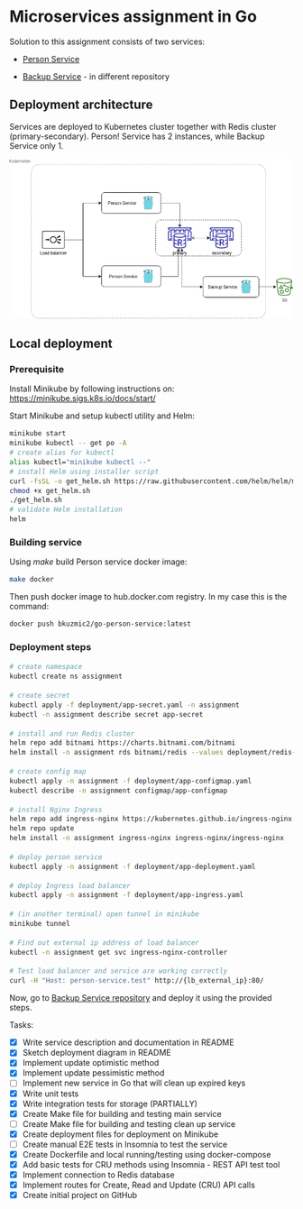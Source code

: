 # Microservices assignment in Go
 
Solution to this assignment consists of two services:

- [Person Service](docs/person-service.md)

- [Backup Service](https://github.com/bkuzmic/go-backup-service) - in different repository

## Deployment architecture

Services are deployed to Kubernetes cluster together with Redis cluster (primary-secondary).
Person! Service has 2 instances, while Backup Service only 1.

![Deployment on Kubernetes](docs/deployment.png)

## Local deployment

### Prerequisite
Install Minikube by following instructions on: https://minikube.sigs.k8s.io/docs/start/

Start Minikube and setup kubectl utility and Helm:
```bash
minikube start
minikube kubectl -- get po -A
# create alias for kubectl
alias kubectl="minikube kubectl --"
# install Helm using installer script
curl -fsSL -o get_helm.sh https://raw.githubusercontent.com/helm/helm/master/scripts/get-helm-3
chmod +x get_helm.sh
./get_helm.sh
# validate Helm installation
helm
```

### Building service

Using _make_ build Person service docker image:
```bash
make docker
```
Then push docker image to hub.docker.com registry. In my case this is the command:

```bash
docker push bkuzmic2/go-person-service:latest
```

### Deployment steps

```bash
# create namespace
kubectl create ns assignment

# create secret
kubectl apply -f deployment/app-secret.yaml -n assignment
kubectl -n assignment describe secret app-secret

# install and run Redis cluster
helm repo add bitnami https://charts.bitnami.com/bitnami
helm install -n assignment rds bitnami/redis --values deployment/redis-values.yaml

# create config map
kubectl apply -n assignment -f deployment/app-configmap.yaml
kubectl describe -n assignment configmap/app-configmap

# install Nginx Ingress
helm repo add ingress-nginx https://kubernetes.github.io/ingress-nginx
helm repo update
helm install -n assignment ingress-nginx ingress-nginx/ingress-nginx

# deploy person service
kubectl apply -n assignment -f deployment/app-deployment.yaml

# deploy Ingress load balancer
kubectl apply -n assignment -f deployment/app-ingress.yaml

# (in another terminal) open tunnel in minikube
minikube tunnel

# Find out external ip address of load balancer
kubectl -n assignment get svc ingress-nginx-controller

# Test load balancer and service are working correctly
curl -H "Host: person-service.test" http://{lb_external_ip}:80/ 

```

Now, go to [Backup Service repository](https://github.com/bkuzmic/go-backup-service)  and deploy it using the provided steps.

Tasks:

- [x] Write service description and documentation in README
- [x] Sketch deployment diagram in README
- [x] Implement update optimistic method
- [x] Implement update pessimistic method
- [ ] Implement new service in Go that will clean up expired keys
- [x] Write unit tests
- [x] Write integration tests for storage (PARTIALLY)
- [x] Create Make file for building and testing main service
- [ ] Create Make file for building and testing clean up service
- [x] Create deployment files for deployment on Minikube
- [ ] Create manual E2E tests in Insomnia to test the service
- [x] Create Dockerfile and local running/testing using docker-compose
- [x] Add basic tests for CRU methods using Insomnia - REST API test tool
- [x] Implement connection to Redis database
- [x] Implement routes for Create, Read and Update (CRU) API calls
- [x] Create initial project on GitHub